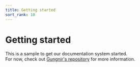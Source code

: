 ```yaml
---
title: Getting started
sort_rank: 10
---
```


# Getting started

This is a sample to get our documentation system started.  
For now, check out [Gungnir's repository](https://github.com/xmidt-org/gungnir#gungnir) 
for more information.
